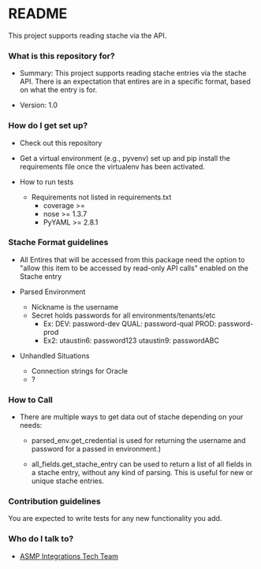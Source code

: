 # README #

This project supports reading stache via the API.

### What is this repository for? ###

* Summary: This project supports reading stache entries via the stache API. 
There is an expectation that entires are in a specific format, based on what 
the entry is for. 

* Version: 1.0

### How do I get set up? ###

* Check out this repository

* Get a virtual environment (e.g., pyvenv) set up and pip install the
  requirements file once the virtualenv has been activated.

* How to run tests

    * Requirements not listed in requirements.txt
        * coverage >= 
        * nose >= 1.3.7
        * PyYAML >= 2.8.1


### Stache Format guidelines ###

* All Entires that will be accessed from this package need the option to "allow
 this item to be accessed by read-only API calls" enabled on the Stache entry

* Parsed Environment
    * Nickname is the username
    * Secret holds passwords for all environments/tenants/etc
        * Ex: DEV: password-dev
              QUAL: password-qual
              PROD: password-prod
        * Ex2:  utaustin6: password123
                utaustin9: passwordABC

* Unhandled Situations
    * Connection strings for Oracle
    * ?

### How to Call ###

* There are multiple ways to get data out of stache depending on your needs:

    * parsed_env.get_credential is used for returning the username and password 
    for a passed in environment.)
    
    * all_fields.get_stache_entry can be used to return a list of all fields in 
    a stache entry, without any kind of parsing.  This is useful for new or 
    unique stache entries.

### Contribution guidelines ###

You are expected to write tests for any new functionality you add.

### Who do I talk to? ###

* [ASMP Integrations Tech Team](mailto:asmp-erp.integrations-tech@austin.utexas.edu)